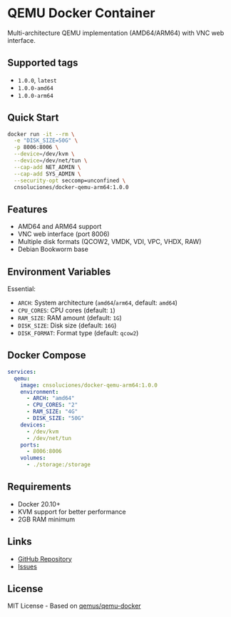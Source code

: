 # QEMU Docker Container
Multi-architecture QEMU implementation (AMD64/ARM64) with VNC web interface.

## Supported tags
- `1.0.0`, `latest`
- `1.0.0-amd64`
- `1.0.0-arm64`

## Quick Start
```bash
docker run -it --rm \
  -e "DISK_SIZE=50G" \
  -p 8006:8006 \
  --device=/dev/kvm \
  --device=/dev/net/tun \
  --cap-add NET_ADMIN \
  --cap-add SYS_ADMIN \
  --security-opt seccomp=unconfined \
  cnsoluciones/docker-qemu-arm64:1.0.0
```

## Features
- AMD64 and ARM64 support
- VNC web interface (port 8006)
- Multiple disk formats (QCOW2, VMDK, VDI, VPC, VHDX, RAW)
- Debian Bookworm base

## Environment Variables

Essential:
- `ARCH`: System architecture (`amd64`/`arm64`, default: `amd64`)
- `CPU_CORES`: CPU cores (default: `1`)
- `RAM_SIZE`: RAM amount (default: `1G`)
- `DISK_SIZE`: Disk size (default: `16G`)
- `DISK_FORMAT`: Format type (default: `qcow2`)

## Docker Compose
```yaml
services:
  qemu:
    image: cnsoluciones/docker-qemu-arm64:1.0.0
    environment:
      - ARCH: "amd64"
      - CPU_CORES: "2"
      - RAM_SIZE: "4G"
      - DISK_SIZE: "50G"
    devices:
      - /dev/kvm
      - /dev/net/tun
    ports:
      - 8006:8006
    volumes:
      - ./storage:/storage
```

## Requirements
- Docker 20.10+
- KVM support for better performance
- 2GB RAM minimum

## Links
- [GitHub Repository](https://github.com/lordbasex/docker/docker-qemu)
- [Issues](https://github.com/lordbasex/docker/docker-qemu/issues)

## License
MIT License - Based on [qemus/qemu-docker](https://github.com/qemus/qemu-docker)